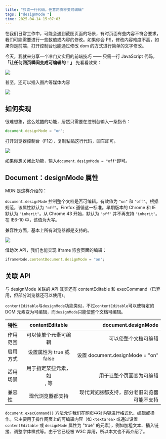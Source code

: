 ```yaml
---
title: "只需一行代码，任意网页秒变可编辑"
tags: ["designMode "]
time: 2025-04-14 15:07:03
---
```


在我们日常工作中，可能会遇到截图页面的场景，有时页面有些内容不符合要求，我们可能需要进行一些数值或内容的修改。如果你会 PS，修改内容难度不高，如果你是前端，打开控制台也能通过修改 dom 的方式进行简单的文字修改。

今天，我就来分享一个冷门又实用的前端技巧 —— 只需一行 JavaScript 代码，**「让任何网页瞬间变成可编辑的！」** 先看看效果：

<img src="/images/08.gif" />

甚至，还可以插入图片等媒体内容

<img src="/images/09.gif" />

## 如何实现

很难想象，这么炫酷的功能，居然只需要在控制台输入一条指令：

```js
document.designMode = "on";
```

打开浏览器控制台（F12），复制粘贴这行代码，回车即可。

<img src="/images/10.gif" />

如果你想关闭此功能，输入`document.designMode = "off"`即可。

## Document：designMode 属性

MDN 是这样介绍的：

`document.designMode` 控制整个文档是否可编辑。有效值为 `"on"` 和 `"off"`。根据规范，该属性默认为 `"off"`。Firefox 遵循这一标准。早期版本的 Chrome 和 IE 默认为 `"inherit"`。从 Chrome 43 开始，默认为 `"off"` 并不再支持 `"inherit"`。在 IE6-10 中，该值为大写。

兼容性方面，基本上所有浏览器都是支持的。

<img src="/images/70.webp" />

借助次 API，我们也能实现 Iframe 嵌套页面的编辑：

```js
iframeNode.contentDocument.designMode = "on";
```

## 关联 API

与 designMode 关联的 API 其实还有 contentEditable 和 execCommand（已弃用，但部分浏览器还可以使用）。

`contentEditable`与`designMode`功能类似，不过`contentEditable`可以使特定的 DOM 元素变为可编辑，而`designMode`只能使整个文档可编辑。

| 特性     |           contentEditable            |                        document.designMode |
| :------- | :----------------------------------: | -----------------------------------------: |
| 作用范围 |         可以使单个元素可编辑         |                       可以使整个文档可编辑 |
| 启用方式 |       设置属性为 true 或 false       |            设置 document.designMode = "on" |
| 适用场景 | 用于指定某些元素，如 <div>, <span>等 |                   用于让整个页面变为可编辑 |
| 兼容性   |           现代浏览器都支持           | 现代浏览器都支持，部分老旧浏览器可能不支持 |

`document.execCommand()` 方法允许我们在网页中对内容进行格式化、编辑或操作。它主要用于操作网页上的可编辑内容（如 `<textarea>` 或通过设置 `contentEditable` 或 `designMode` 属性为 "true" 的元素），例如加粗文本、插入链接、调整字体样式等。由于它已经被 W3C 弃用，所以本文也不再介绍了。
